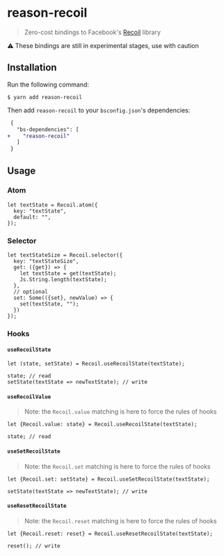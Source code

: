 # reason-recoil

> Zero-cost bindings to Facebook's [Recoil](https://recoiljs.org) library

⚠️ These bindings are still in experimental stages, use with caution

## Installation

Run the following command:

```console
$ yarn add reason-recoil
```

Then add `reason-recoil` to your `bsconfig.json`'s dependencies:

```diff
 {
   "bs-dependencies": [
+    "reason-recoil"
   ]
 }
```

## Usage

### Atom

```reason
let textState = Recoil.atom({
  key: "textState",
  default: "",
});
```

### Selector

```reason
let textStateSize = Recoil.selector({
  key: "textStateSize",
  get: ({get}) => {
    let textState = get(textState);
    Js.String.length(textState);
  },
  // optional
  set: Some(({set}, newValue) => {
    set(textState, "");
  })
});
```

### Hooks

#### `useRecoilState`

```reason
let (state, setState) = Recoil.useRecoilState(textState);

state; // read
setState(textState => newTextState); // write
```

#### `useRecoilValue`

> Note: the `Recoil.value` matching is here to force the rules of hooks

```reason
let {Recoil.value: state} = Recoil.useRecoilState(textState);

state; // read
```

#### `useSetRecoilState`

> Note: the `Recoil.set` matching is here to force the rules of hooks

```reason
let {Recoil.set: setState} = Recoil.useSetRecoilState(textState);

setState(textState => newTextState); // write
```

#### `useResetRecoilState`

> Note: the `Recoil.reset` matching is here to force the rules of hooks

```reason
let {Recoil.reset: reset} = Recoil.useResetRecoilState(textState);

reset(); // write
```
